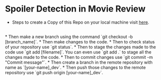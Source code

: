 # Spoiler Detection in Movie Review

* Steps to create a Copy of this Repo on your local machine visit [here](https://docs.github.com/en/enterprise/2.13/user/articles/cloning-a-repository).
<br />
* Then make a new branch using the command `git checkout -b [branch_name]`.
* Then make changes to the code.
* Then to check status of your repository use `git status`.
* Then to stage the changes made to the code use `git add [filename]`. You can even use 
`git add .` to stage all the changes made to the code.
* Then to commit changes use `git commit -m "Commit message"`.
* Then create a branch in the remote repository with name as `[your-name]_dev`. 
* Then push those changes to the remote repository use `git push origin [your-name]_dev`.